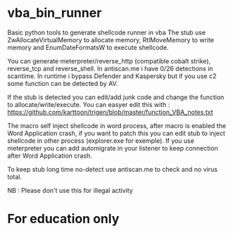 # vba_bin_runner
Basic python tools to generate shellcode runner in vba
The stub use ZwAllocateVirtualMemory to allocate memory, RtlMoveMemory to write memory and EnumDateFormatsW to execute shellcode.

You can generate meterpreter/reverse_http (compatible cobalt strike), reverse_tcp and reverse_shell. 
In antiscan.me i have 0/26 detections in scantime. In runtime i bypass Defender and Kaspersky but if you use c2 some function can be detected by AV.

If the stub is detected you can edit/add junk code and change the function to allocate/write/execute. 
You can easyer edit this with : https://github.com/karttoon/trigen/blob/master/function_VBA_notes.txt

The macro self inject shellcode in word process, after macro is enabled the Word Application crash, if you want to patch this you can edit stub to inject shellcode in other process (explorer.exe for exemple).
If you use meterpreter you can add automigrate in your listener to keep connection after Word Application crash.

To keep stub long time no-detect use antiscan.me to check and no virus total. 

NB : Please don't use this for illegal activity

# For education only
